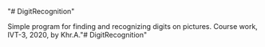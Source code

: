 "# DigitRecognition" 

Simple program for finding and recognizing digits on pictures.
Course work, IVT-3, 2020, by Khr.A."# DigitRecognition" 
